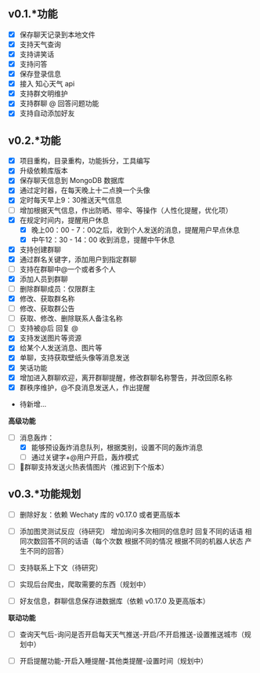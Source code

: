 ## v0.1.*功能

- [x] 保存聊天记录到本地文件
- [x] 支持天气查询
- [x] 支持讲笑话
- [x] 支持问答
- [x] 保存登录信息
- [x] 接入 知心天气 api
- [x] 支持群文明维护
- [x] 支持群聊 @ 回答问题功能
- [x] 支持自动添加好友

## v0.2.*功能

- [x] 项目重构，目录重构，功能拆分，工具编写
- [x] 升级依赖库版本
- [x] 保存聊天信息到 MongoDB 数据库
- [x] 通过定时器，在每天晚上十二点换一个头像
- [x] 定时每天早上9：30推送天气信息
- [ ] 增加根据天气信息，作出防晒、带伞、等操作（人性化提醒，优化项）
- [x] 在规定时间内，提醒用户休息
    - [x] 晚上00：00 - 7：00之后，收到个人发送的消息，提醒用户早点休息
    - [x] 中午12：30 - 14：00 收到消息，提醒中午休息
- [x] 支持创建群聊
- [x] 通过群名关键字，添加用户到指定群聊
- [ ] 支持在群聊中@一个或者多个人
- [x] 添加人员到群聊
- [ ] 删除群聊成员：仅限群主
- [x] 修改、获取群名称
- [ ] 修改、获取群公告
- [ ] 获取、修改、删除联系人备注名称
- [ ] 支持被@后 回复 @
- [x] 支持发送图片等资源
- [x] 给某个人发送消息、图片等
- [x] 单聊，支持获取壁纸头像等消息发送
- [x] 笑话功能
- [x] 增加进入群聊欢迎，离开群聊提醒，修改群聊名称警告，并改回原名称
- [x] 群秩序维护，@不良消息发送人，作出提醒
- 待新增...

**高级功能**

- [ ] 消息轰炸：
    - [x] 能够预设轰炸消息队列，根据类别，设置不同的轰炸消息
    - [ ] 通过关键字+@用户开启，轰炸模式
- [ ] 群聊支持发送火热表情图片（推迟到下个版本）

## v0.3.*功能规划

- [ ] 删除好友：依赖 Wechaty 库的 v0.17.0 或者更高版本
- [ ] 添加图灵测试反应（待研究）
    增加询问多次相同的信息时 回复不同的话语
    相同次数回答不同的话语（每个次数 根据不同的情况 根据不同的机器人状态 产生不同的回答）
- [ ] 支持联系上下文（待研究）
- [ ] 实现后台爬虫，爬取需要的东西（规划中）
- [ ] 好友信息，群聊信息保存进数据库（依赖 v0.17.0 及更高版本）


**联动功能**

- [ ] 查询天气后-询问是否开启每天天气推送-开启/不开启推送-设置推送城市（规划中）
- [ ] 开启提醒功能-开启入睡提醒-其他类提醒-设置时间（规划中）



